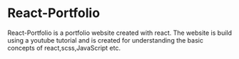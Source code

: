 # React-Portfolio

React-Portfolio is a portfolio website created with react. The website is build using a youtube tutorial and is created for understanding the basic concepts of react,scss,JavaScript etc. 
